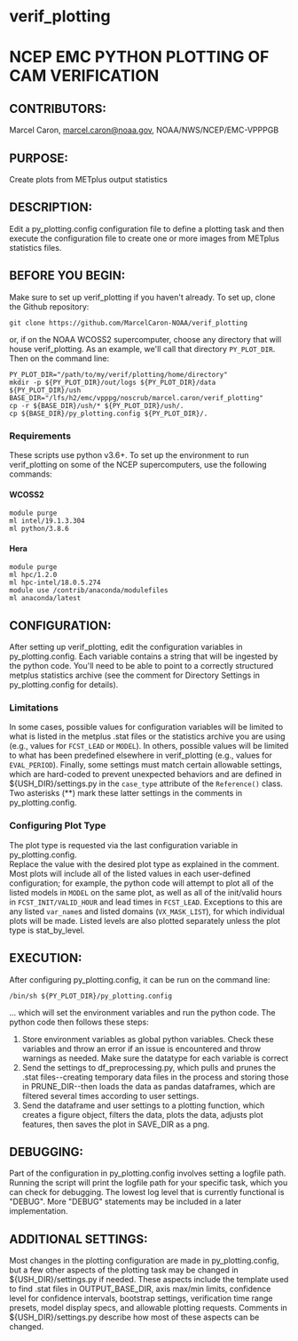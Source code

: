 # verif_plotting

# NCEP EMC PYTHON PLOTTING OF CAM VERIFICATION

## CONTRIBUTORS:     
Marcel Caron, marcel.caron@noaa.gov, NOAA/NWS/NCEP/EMC-VPPPGB

## PURPOSE:          
Create plots from METplus output statistics

## DESCRIPTION:      
Edit a py_plotting.config configuration file to 
define a plotting task and then execute the configuration file 
to create one or more images from METplus statistics files. 

## BEFORE YOU BEGIN: 
Make sure to set up verif_plotting if you haven't already.  To set up,
clone the Github repository:

```
git clone https://github.com/MarcelCaron-NOAA/verif_plotting
```

or, if on the NOAA WCOSS2 supercomputer, choose any directory that will house verif_plotting.  As an example, 
we'll call that directory `PY_PLOT_DIR`.  Then on the command line:

```
PY_PLOT_DIR="/path/to/my/verif/plotting/home/directory"
mkdir -p ${PY_PLOT_DIR}/out/logs ${PY_PLOT_DIR}/data ${PY_PLOT_DIR}/ush
BASE_DIR="/lfs/h2/emc/vpppg/noscrub/marcel.caron/verif_plotting"
cp -r ${BASE_DIR}/ush/* ${PY_PLOT_DIR}/ush/.
cp ${BASE_DIR}/py_plotting.config ${PY_PLOT_DIR}/.
```

### Requirements
These scripts use python v3.6+.  To set up the environment to run verif_plotting on
some of the NCEP supercomputers, use the following commands:

#### WCOSS2
```
module purge
ml intel/19.1.3.304
ml python/3.8.6
```

#### Hera
```
module purge
ml hpc/1.2.0
ml hpc-intel/18.0.5.274
module use /contrib/anaconda/modulefiles
ml anaconda/latest
```

## CONFIGURATION:    
After setting up verif_plotting, edit the configuration variables in py_plotting.config.  Each
variable contains a string that will be ingested by the python code.  You'll need to
be able to point to a correctly structured metplus statistics archive (see the
comment for Directory Settings in py_plotting.config for details).

### Limitations
In some cases, possible values for configuration variables will be limited to what is listed in the
metplus .stat files or the statistics archive you are using (e.g., values for `FCST_LEAD` or `MODEL`).  In
others, possible values will be limited to what has been predefined elsewhere in verif_plotting 
(e.g., values for `EVAL_PERIOD`).  Finally, some settings must match certain
allowable settings, which are hard-coded to prevent unexpected behaviors 
and are defined in ${USH_DIR}/settings.py in the `case_type` attribute of the `Reference()` class.  
Two asterisks (\*\*) mark these latter settings in the comments in py_plotting.config.

### Configuring Plot Type
The plot type is requested via the last configuration variable in py_plotting.config.  
Replace the value with the desired plot type as explained in the comment.  Most plots will
include all of the listed values in each user-defined configuration; 
for example, the python code will attempt to
plot all of the listed models in `MODEL` on the same plot, as well as all of the
init/valid hours in `FCST_INIT/VALID_HOUR` and lead times in `FCST_LEAD`.
Exceptions to this are any listed `var_name`s and listed domains (`VX_MASK_LIST`),
for which individual plots will be made. Listed levels are also plotted
separately unless the plot type is stat_by_level.

## EXECUTION:        
After configuring py_plotting.config, it can be run on the command line:

```
/bin/sh ${PY_PLOT_DIR}/py_plotting.config
```

... which will set the environment variables and run the python code. The python
code then follows these steps:
1. Store environment variables as global python variables. Check these 
variables and throw an error if an issue is encountered and throw warnings as
needed. Make sure the datatype for each variable is correct
2. Send the settings to df_preprocessing.py, which pulls and prunes the .stat
files--creating temporary data files in the process and storing those in
PRUNE_DIR--then loads the data as pandas dataframes, which are filtered
several times according to user settings.
3. Send the dataframe and user settings to a plotting function, which creates a
figure object, filters the data, plots the data, adjusts plot features, then
saves the plot in SAVE_DIR as a png.

## DEBUGGING:        
Part of the configuration in py_plotting.config involves setting a logfile path.
Running the script will print the logfile path for your specific task, which you
can check for debugging.  The lowest log level that is currently functional is
"DEBUG". More "DEBUG" statements may be included in a later implementation.

## ADDITIONAL SETTINGS:
Most changes in the plotting configuration are made in py_plotting.config, but a few other aspects 
of the plotting task may be changed in ${USH_DIR}/settings.py if needed.  These aspects include
the template used to find .stat files in OUTPUT_BASE_DIR, axis max/min limits, confidence level for
confidence intervals, bootstrap settings, verification time range presets, model display specs, 
and allowable plotting requests.  Comments in ${USH_DIR}/settings.py describe how most of these 
aspects can be changed.

